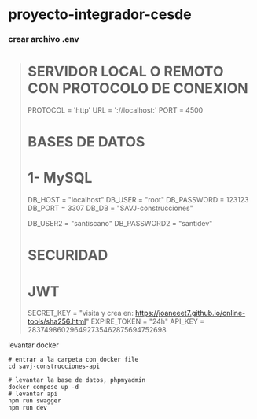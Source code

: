 # proyecto-integrador-cesde


### crear archivo .env

>
> # SERVIDOR LOCAL O REMOTO CON PROTOCOLO DE CONEXION
> PROTOCOL = 'http'
> URL = '://localhost:'
> PORT = 4500
> 
> # BASES DE DATOS
> # 1- MySQL
> DB_HOST = "localhost"
> DB_USER = "root"
> DB_PASSWORD = 123123
> DB_PORT = 3307
> DB_DB = "SAVJ-construcciones"
> 
> DB_USER2 = "santiscano"
> DB_PASSWORD2 = "santidev"
> 
> 
> # SECURIDAD
> # JWT
> SECRET_KEY = "visita y crea en: https://joaneeet7.github.io/online-tools/sha256.html"
> EXPIRE_TOKEN = "24h" 
> API_KEY = 283749860296492735462875694752698
> 

<!-- ========================================================================================= -->

levantar docker
```shell
# entrar a la carpeta con docker file
cd savj-construcciones-api

# levantar la base de datos, phpmyadmin
docker compose up -d
# levantar api
npm run swagger
npm run dev
```
